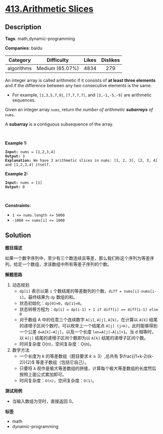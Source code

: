 # [413.Arithmetic Slices](https://leetcode.com/problems/arithmetic-slices/description/)

## Description

**Tags**: math,dynamic-programming

**Companies**: baidu

|  Category  |   Difficulty    | Likes | Dislikes |
| :--------: | :-------------: | :---: | :------: |
| algorithms | Medium (65.07%) | 4834  |   279    |

<p>An integer array is called arithmetic if it consists of <strong>at least three elements</strong> and if the difference between any two consecutive elements is the same.</p>
<ul>
  <li>For example, <code>[1,3,5,7,9]</code>, <code>[7,7,7,7]</code>, and <code>[3,-1,-5,-9]</code> are arithmetic sequences.</li>
</ul>
<p>Given an integer array <code>nums</code>, return <em>the number of arithmetic <strong>subarrays</strong> of</em> <code>nums</code>.</p>
<p>A <strong>subarray</strong> is a contiguous subsequence of the array.</p>
<p>&nbsp;</p>
<p><strong class="example">Example 1:</strong></p>
<pre><code><strong>Input:</strong> nums = [1,2,3,4]
<strong>Output:</strong> 3
<strong>Explanation:</strong> We have 3 arithmetic slices in nums: [1, 2, 3], [2, 3, 4] and [1,2,3,4] itself.</code></pre>
<p><strong class="example">Example 2:</strong></p>
<pre><code><strong>Input:</strong> nums = [1]
<strong>Output:</strong> 0</code></pre>
<p>&nbsp;</p>
<p><strong>Constraints:</strong></p>
<ul>
  <li><code>1 &lt;= nums.length &lt;= 5000</code></li>
  <li><code>-1000 &lt;= nums[i] &lt;= 1000</code></li>
</ul>

## Solution

**题目描述**

如果一个数字序列中，至少有三个数连续且等差，那么我们称这个序列为等差序列。给定一个数组，求该数组中所有等差子序列的个数。

**解题思路**

1. 动态规划
   - `dp[i]` 表示以第 `i` 个数结尾的等差数列的个数，`diff = nums[i]-nums[i-1]`。最终结果为 `dp` 数组的和。
   - 状态初始化：`dp[0]=0`，`dp[1]=0`。
   - 状态转移方程为：`dp[i] = dp[i-1] + 1 if diff[i] == diff[i-1] else 0`
   - 对于数组 A 中的任意三个连续数字 `A[i]`, `A[j]`, `A[k]`，在计算以 `A[k]` 结尾的递增子区间个数时，可以枚举上一个结尾点 `A[j] (j<k)`，此时能够得到一个公差 `d=A[k]−A[j]`，以及一个长度 `len=A[j]−A[i]+1`。当 d 相等时，以 `A[j]` 结尾的递增子区间个数即为以 `A[k]` 结尾的递增子区间个数。
   - 时间复杂度 O(n)，空间复杂度：O(n)。
2. 数学方法
   - 一个长度为 $k$ 的等差数组（题目要求 $k\ge 3$）,总共有 $\frac{(1+k-2)(k-2)}{2}$ 等差子数组（包括它自己）。
   - 只要将 `A` 视作是极大等差数组的拼接，计算每个极大等差数组的长度然后按照上面公式累加即可。
   - 时间复杂度：`O(n)`，空间复杂度：`O(1)`。

**测试用例**

- 当输入数组为空时，直接返回 0。

**标签**

- math
- dynamic-programming
